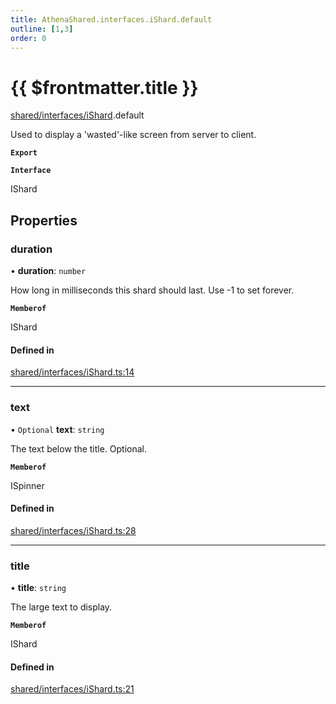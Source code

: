```yaml
---
title: AthenaShared.interfaces.iShard.default
outline: [1,3]
order: 0
---
```


# {{ $frontmatter.title }}


[shared/interfaces/iShard](../modules/shared_interfaces_iShard.md).default

Used to display a 'wasted'-like screen from server to client.

**`Export`**

**`Interface`**

IShard

## Properties

### duration

• **duration**: `number`

How long in milliseconds this shard should last.
Use -1 to set forever.

**`Memberof`**

IShard

#### Defined in

[shared/interfaces/iShard.ts:14](https://github.com/Stuyk/altv-athena/blob/627294b/src/core/shared/interfaces/iShard.ts#L14)

___

### text

• `Optional` **text**: `string`

The text below the title. Optional.

**`Memberof`**

ISpinner

#### Defined in

[shared/interfaces/iShard.ts:28](https://github.com/Stuyk/altv-athena/blob/627294b/src/core/shared/interfaces/iShard.ts#L28)

___

### title

• **title**: `string`

The large text to display.

**`Memberof`**

IShard

#### Defined in

[shared/interfaces/iShard.ts:21](https://github.com/Stuyk/altv-athena/blob/627294b/src/core/shared/interfaces/iShard.ts#L21)
